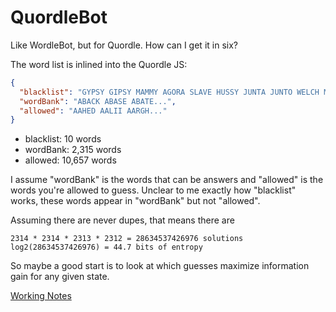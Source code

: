 # QuordleBot

Like WordleBot, but for Quordle. How can I get it in six?

The word list is inlined into the Quordle JS:

```json
{
  "blacklist": "GYPSY GIPSY MAMMY AGORA SLAVE HUSSY JUNTA JUNTO WELCH MORON",
  "wordBank": "ABACK ABASE ABATE...",
  "allowed": "AAHED AALII AARGH..."
}
```

- blacklist: 10 words
- wordBank: 2,315 words
- allowed: 10,657 words

I assume "wordBank" is the words that can be answers and "allowed" is the words you're allowed to guess. Unclear to me exactly how "blacklist" works, these words appear in "wordBank" but not "allowed".

Assuming there are never dupes, that means there are

    2314 * 2314 * 2313 * 2312 = 28634537426976 solutions
    log2(28634537426976) = 44.7 bits of entropy

So maybe a good start is to look at which guesses maximize information gain for any given state.

[Working Notes][1]

[1]: https://docs.google.com/document/d/13_2rYdk_wc9q1g63sxNLUNoaaDAN1mMkgg7rSFWU3CY/edit
